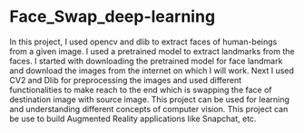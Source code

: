 # Face_Swap_deep-learning
In this project, I used opencv and dlib to extract faces of human-beings from a given image. I used a pretrained model to extract landmarks from the faces.
I started with downloading the pretrained model for face landmark and download the images from the internet on which I will work. Next I used CV2 and Dlib for preprocessing the images and used different functionalities to make reach to the end which is swapping the face of destination image with source image.
This project can be used for learning and understanding different concepts of computer vision. This project can be use to build Augmented Reality applications like Snapchat, etc.
